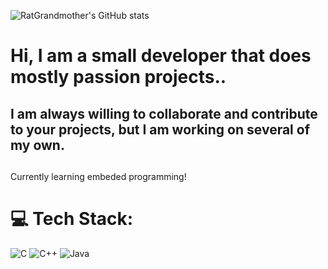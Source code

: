 ![RatGrandmother's GitHub stats](https://github-readme-stats.vercel.app/api?username=RatGrandmother&show_icons=true&theme=transparent)

# Hi, I am a small developer that does mostly passion projects..
## I am always willing to collaborate and contribute to your projects, but I am working on several of my own.


##

Currently learning embeded programming!

# 💻 Tech Stack:
![C](https://img.shields.io/badge/c-%2300599C.svg?style=for-the-badge&logo=c&logoColor=white) ![C++](https://img.shields.io/badge/c++-%2300599C.svg?style=for-the-badge&logo=c%2B%2B&logoColor=white) ![Java](https://img.shields.io/badge/java-%23ED8B00.svg?style=for-the-badge&logo=java&logoColor=white) 
<!-- Proudly created with GPRM ( https://gprm.itsvg.in ) -->
